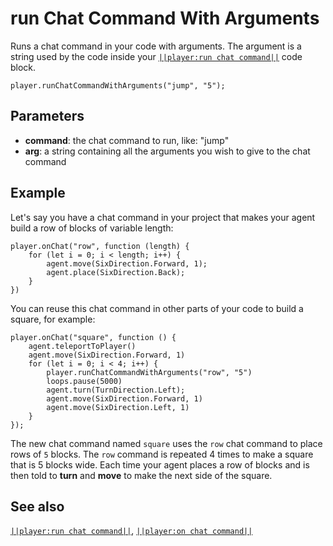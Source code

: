 # run Chat Command With Arguments

Runs a chat command in your code with arguments. The argument is a string used by the code inside your [`||player:run chat command||`](/reference/player/run-chat-command) code block.

```sig
player.runChatCommandWithArguments("jump", "5");
```

## Parameters

* **command**: the chat command to run, like: "jump"
* **arg**: a string containing all the arguments you wish to give to the chat command

## Example

Let's say you have a chat command in your project that makes your agent build a row of blocks of variable length:

```blocks
player.onChat("row", function (length) {
    for (let i = 0; i < length; i++) {
        agent.move(SixDirection.Forward, 1);
        agent.place(SixDirection.Back);
    }
})
```

You can reuse this chat command in other parts of your code to build a square, for example:

```blocks
player.onChat("square", function () {
    agent.teleportToPlayer()
    agent.move(SixDirection.Forward, 1)
    for (let i = 0; i < 4; i++) {
        player.runChatCommandWithArguments("row", "5")
        loops.pause(5000)
        agent.turn(TurnDirection.Left);
        agent.move(SixDirection.Forward, 1)
        agent.move(SixDirection.Left, 1)
    }
});
```

The new chat command named `square` uses the `row` chat command to place rows of `5` blocks. The `row` command is repeated 4 times to make a square that is 5 blocks wide. Each time your agent places a row of blocks and is then told to **turn** and **move** to make the next side of the square.

## See also

[`||player:run chat command||`](/reference/player/run-chat-command), [`||player:on chat command||`](/reference/player/on-chat-command)